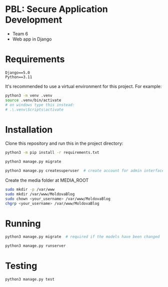 # PBL: Secure Application Development

- Team 6
- Web app in Django

# Requirements

    Django==5.0
    Python==3.11

It's recommended to use a virtual environment for this project. For example:
``` sh
python3 -m venv .venv
source .venv/bin/activate
# on windows type this instead:
# .\.venv\Scripts\activate
```

# Installation

Clone this repository and run this in the project directory:
``` sh
python3 -m pip install -r requirements.txt

python3 manage.py migrate

python3 manage.py createsuperuser  # create account for admin interface 
```

Create the media folder at MEDIA_ROOT 

``` sh
sudo mkdir -p /var/www
sudo mkdir /var/www/MoldovaBlog
sudo chown <your_username> /var/www/MoldovaBlog
chgrp <your_username> /var/www/MoldovaBlog
```

# Running

``` sh
python3 manage.py migrate  # required if the models have been changed

python3 manage.py runserver
```

# Testing

``` sh
python3 manage.py test
```
